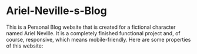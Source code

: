 # Ariel-Neville-s-Blog
This is a Personal Blog website that is created for a fictional character named Ariel Neville. It is a completely finished functional project and, of course, responsive, which means mobile-friendly. Here are some properties of this website:

